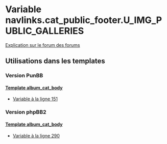 # Variable navlinks.cat_public_footer.U_IMG_PUBLIC_GALLERIES
[Explication sur le forum des forums](http://forum.forumactif.com/t294113-listing-des-variables#navlinks.cat_public_footer.U_IMG_PUBLIC_GALLERIES)
## Utilisations dans les templates
### Version PunBB
#### [Template album_cat_body](punbb/album_cat_body.md)
* [Variable à la ligne 151](../punbb/album_cat_body.tpl#L151)
### Version phpBB2
#### [Template album_cat_body](subsilver/album_cat_body.md)
* [Variable à la ligne 290](../subsilver/album_cat_body.tpl#L290)
